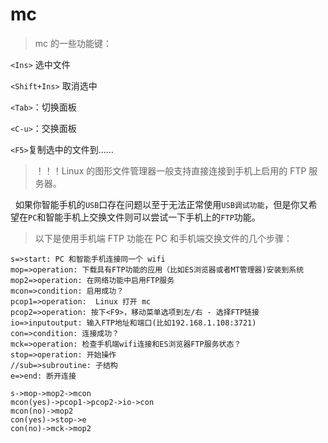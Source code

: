 # mc
> mc 的一些功能键：

`<Ins>` 选中文件

`<Shift+Ins>` 取消选中

`<Tab>`：切换面板

`<C-u>`：交换面板

`<F5>`复制选中的文件到……

> ！！！Linux 的图形文件管理器一般支持直接连接到手机上启用的 FTP 服务器。

&nbsp;&nbsp;如果你智能手机的`USB`口存在问题以至于无法正常使用`USB调试功能`，但是你又希望在`PC`和智能手机上交换文件则可以尝试一下手机上的`FTP`功能。


> 以下是使用手机端 FTP 功能在 PC 和手机端交换文件的几个步骤：

```flow
s=>start: PC 和智能手机连接同一个 wifi
mop=>operation: 下载具有FTP功能的应用（比如ES浏览器或者MT管理器)安装到系统
mop2=>operation: 在网络功能中启用FTP服务
mcon=>condition: 启用成功？
pcop1=>operation:  Linux 打开 mc
pcop2=>operation: 按下<F9>，移动菜单选项到左/右 - 选择FTP链接
io=>inputoutput: 输入FTP地址和端口(比如192.168.1.108:3721)
con=>condition: 连接成功？
mck=>operation: 检查手机端wifi连接和ES浏览器FTP服务状态？
stop=>operation: 开始操作
//sub=>subroutine: 子结构
e=>end: 断开连接

s->mop->mop2->mcon
mcon(yes)->pcop1->pcop2->io->con
mcon(no)->mop2
con(yes)->stop->e
con(no)->mck->mop2

```
